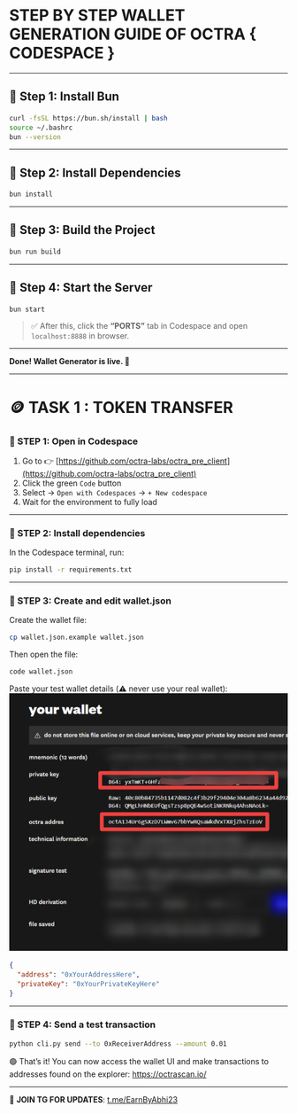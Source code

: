 # STEP BY STEP WALLET GENERATION GUIDE OF OCTRA { CODESPACE }

---

## 🔹 Step 1: Install Bun

```bash
curl -fsSL https://bun.sh/install | bash
source ~/.bashrc
bun --version
````

---

## 🔹 Step 2: Install Dependencies

```bash
bun install
```

---

## 🔹 Step 3: Build the Project

```bash
bun run build
```

---

## 🔹 Step 4: Start the Server

```bash
bun start
```

> ✅ After this, click the **“PORTS”** tab in Codespace and open `localhost:8888` in browser.

---

**Done! Wallet Generator is live. 🔐**


---
# 🪙 TASK 1 : TOKEN TRANSFER

### 🔹 STEP 1: Open in Codespace

1. Go to 👉 [https://github.com/octra-labs/octra_pre_client](https://github.com/octra-labs/octra_pre_client)
2. Click the green `Code` button  
3. Select → `Open with Codespaces` → `+ New codespace`
4. Wait for the environment to fully load

---

### 🔹 STEP 2: Install dependencies

In the Codespace terminal, run:

```bash
pip install -r requirements.txt
````

---

### 🔹 STEP 3: Create and edit wallet.json

Create the wallet file:

```bash
cp wallet.json.example wallet.json
```

Then open the file:

```bash
code wallet.json
```

Paste your test wallet details (⚠️ never use your real wallet):
![Wallet Generation](IMG_20250630_110429.png)


```json
{
  "address": "0xYourAddressHere",
  "privateKey": "0xYourPrivateKeyHere"
}
```

---

### 🔹 STEP 4: Send a test transaction

```bash
python cli.py send --to 0xReceiverAddress --amount 0.01
```

🟢 That’s it! You can now access the wallet UI and make transactions to addresses found on the explorer: https://octrascan.io/

---

📢 **JOIN TG FOR UPDATES**: [t.me/EarnByAbhi23](https://t.me/EarnByAbhi23)

